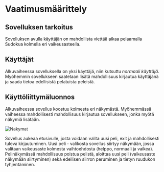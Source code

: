 # Vaatimusmäärittely

## Sovelluksen tarkoitus

Sovelluksen avulla käyttäjän on mahdollista viettää aikaa pelaamalla Sudokua kolmella eri vaikeusasteella.

## Käyttäjät

Alkuvaiheessa sovelluksella on yksi käyttäjä, niin kutsuttu *normaali käyttäjä*. Myöhemmin sovellukseen saatetaan lisätä mahdollisuus kirjautua käyttäjänä ja saada tietoa edellisistä pelatuista peleistä.

## Käyttöliittymäluonnos

Alkuvaiheessa sovellus koostuu kolmesta eri näkymästä. Myöhemmässä vaiheessa mahdollisesti mahdollisuus kirjautua sovellukseen, jonka myötä näkymiä lisätään.

![Nakymat](/kuvat/sudoku_luonnos.jpg)

Sovellus aukeaa etusivulle, josta voidaan valita uusi peli, exit ja mahdollisesti tuleva kirjautuminen. Uusi peli - valikosta sovellus siirtyy näkymään, jossa valitaan vaikeusaste kolmesta vaihtoehdosta (helppo, normaali ja vaikea). Pelinäkymässä mahdollisuus poistua pelistä, aloittaa uusi peli (vaikeusaste näkymään siirtyminen) sekä edellisen siirron peruminen ja tietyn ruudukon tyhjentäminen.

 
